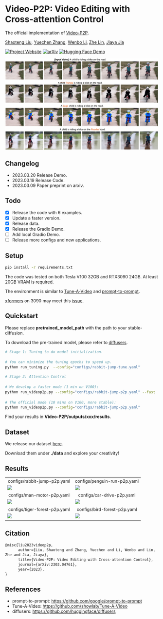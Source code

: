 # Video-P2P: Video Editing with Cross-attention Control
The official implementation of [Video-P2P](https://video-p2p.github.io/).

[Shaoteng Liu](https://www.shaotengliu.com/), [Yuechen Zhang](https://julianjuaner.github.io/), [Wenbo Li](https://fenglinglwb.github.io/), [Zhe Lin](https://sites.google.com/site/zhelin625/), [Jiaya Jia](https://jiaya.me/)

[![Project Website](https://img.shields.io/badge/Project-Website-orange)](https://video-p2p.github.io/)
[![arXiv](https://img.shields.io/badge/arXiv-2303.04761-b31b1b.svg)](https://arxiv.org/abs/2303.04761)
[![Hugging Face Demo](https://img.shields.io/badge/%F0%9F%A4%97%20Hugging%20Face-Spaces-blue)](https://huggingface.co/spaces/video-p2p-library/Video-P2P-Demo)

![Teaser](./docs/teaser.png)

## Changelog

- 2023.03.20 Release Demo.
- 2023.03.19 Release Code.
- 2023.03.09 Paper preprint on arxiv.

## Todo

- [x] Release the code with 6 examples.
- [x] Update a faster version.
- [x] Release data.
- [x] Release the Gradio Demo.
- [ ] Add local Gradio Demo.
- [ ] Release more configs and new applications.

## Setup

``` bash
pip install -r requirements.txt
```

The code was tested on both Tesla V100 32GB and RTX3090 24GB. At least 20GB VRAM is required.

The environment is similar to [Tune-A-Video](https://github.com/showlab/Tune-A-Video) and [prompt-to-prompt](https://github.com/google/prompt-to-prompt/).

[xformers](https://github.com/facebookresearch/xformers) on 3090 may meet this [issue](https://github.com/bryandlee/Tune-A-Video/issues/4).

## Quickstart

Please replace **pretrained_model_path** with the path to your stable-diffusion.

To download the pre-trained model, please refer to [diffusers](https://github.com/huggingface/diffusers).


``` bash
# Stage 1: Tuning to do model initialization.

# You can minimize the tuning epochs to speed up.
python run_tuning.py  --config="configs/rabbit-jump-tune.yaml"
```

``` bash
# Stage 2: Attention Control

# We develop a faster mode (1 min on V100):
python run_videop2p.py --config="configs/rabbit-jump-p2p.yaml" --fast

# The official mode (10 mins on V100, more stable):
python run_videop2p.py --config="configs/rabbit-jump-p2p.yaml"
```

Find your results in **Video-P2P/outputs/xxx/results**.

## Dataset

We release our dataset [here](https://drive.google.com/drive/folders/1EN501LLVg4FPeZ39lEBYHdXrs7nc5wDb?usp=sharing).

Download them under **./data** and explore your creativity!

## Results

<table class="center">
<tr>
  <td width=50% style="text-align:center;">configs/rabbit-jump-p2p.yaml</td>
  <td width=50% style="text-align:center;">configs/penguin-run-p2p.yaml</td>
</tr>
<tr>
  <td><img src="https://video-p2p.github.io/assets/rabbit.gif"></td>
  <td><img src="https://video-p2p.github.io/assets/penguin-crochet.gif"></td>
</tr>
<tr>
  <td width=50% style="text-align:center;">configs/man-motor-p2p.yaml</td>
  <td width=50% style="text-align:center;">configs/car-drive-p2p.yaml</td>
</tr>
<tr>
  <td><img src="https://video-p2p.github.io/assets/motor.gif"></td>
  <td><img src="https://video-p2p.github.io/assets/car.gif"></td>
</tr>
<tr>
  <td width=50% style="text-align:center;">configs/tiger-forest-p2p.yaml</td>
  <td width=50% style="text-align:center;">configs/bird-forest-p2p.yaml</td>
</tr>
<tr>
  <td><img src="https://video-p2p.github.io/assets/tiger.gif"></td>
  <td><img src="https://video-p2p.github.io/assets/bird-child.gif"></td>
</tr>
</table>

## Citation 
```
@misc{liu2023videop2p,
      author={Liu, Shaoteng and Zhang, Yuechen and Li, Wenbo and Lin, Zhe and Jia, Jiaya},
      title={Video-P2P: Video Editing with Cross-attention Control}, 
      journal={arXiv:2303.04761},
      year={2023},
}
``` 

## References
* prompt-to-prompt: https://github.com/google/prompt-to-prompt
* Tune-A-Video: https://github.com/showlab/Tune-A-Video
* diffusers: https://github.com/huggingface/diffusers